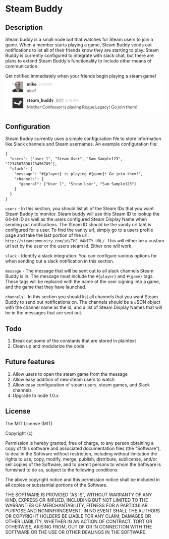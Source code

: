 # Steam Buddy

## Description
Steam buddy is a small node bot that watches for Steam users to join a game. When a member starts playing a game, Steam Buddy sends out notifications to let all of their friends know they are starting to play. Steam Buddy is currently configured to integrate with slack chat, but there are plans to extend Steam Buddy's functionality to include other means of communication.


Get notified immediately when your friends begin playing a steam game!
![Steam Buddy Screenshot](/img/steam_buddy.png)

## Configuration
Steam Buddy currently uses a simple configuration file to store information like Slack channels and Steam usernames. An example configuration file:

    {
      "users": ["user_1", "Steam_User", "Sam_Sample123", "1234567890123456789"],
	  "slack": {
	    "message": "#{player} is playing #{game}! Go join them!",
	    "channels": {
		  "general": ["User 1", "Steam User", "Sam Sample123"]
	    }
	  }	
	}

`users` - In this section, you should list all of the Steam IDs that you want Steam Buddy to monitor. Steam buddy will use this Steam ID to lookup the 64-bit ID as well as the users configured Steam Display Name when sending out notifications. The Steam ID should be the vanity url taht is configured for a user. To find the vanity url, simply go to a users profile page and take the last portion of the url: `http://steamcommunity.com/id/THE_VANITY_URL/`. This will either be a custom url set by the user or the users steam id. Either one will work.

`slack` - Identify a slack integration. You can configure various options for when sending out a slack notification in this section.

  `message` - The message that will be sent out to all slack channels Steam Buddy is in. The message must include the `#{player}` and `#{game}` tags. These tags will be replaced with the name of the user signing into a game, and the game that they have launched.

  `channels` - In this section you should list all channels that you want Steam Buddy to send out notifications on. The channels should be a JSON object with the channel name as the id, and a list of Steam Display Names that will be in the messages that are sent out.

## Todo
1. Break out some of the constants that are stored in plaintext
2. Clean up and modularize the code

## Future features
1. Allow users to open the steam game from the message
2. Allow easy addition of new steam users to watch
3. Allow easy configuration of steam users, steam games, and Slack channels
4. Upgrade to node 1.0.x

## License
The MIT License (MIT)

Copyright (c) <year> <copyright holders>

Permission is hereby granted, free of charge, to any person obtaining a copy
of this software and associated documentation files (the "Software"), to deal
in the Software without restriction, including without limitation the rights
to use, copy, modify, merge, publish, distribute, sublicense, and/or sell
copies of the Software, and to permit persons to whom the Software is
furnished to do so, subject to the following conditions:

The above copyright notice and this permission notice shall be included in
all copies or substantial portions of the Software.

THE SOFTWARE IS PROVIDED "AS IS", WITHOUT WARRANTY OF ANY KIND, EXPRESS OR
IMPLIED, INCLUDING BUT NOT LIMITED TO THE WARRANTIES OF MERCHANTABILITY,
FITNESS FOR A PARTICULAR PURPOSE AND NONINFRINGEMENT. IN NO EVENT SHALL THE
AUTHORS OR COPYRIGHT HOLDERS BE LIABLE FOR ANY CLAIM, DAMAGES OR OTHER
LIABILITY, WHETHER IN AN ACTION OF CONTRACT, TORT OR OTHERWISE, ARISING FROM,
OUT OF OR IN CONNECTION WITH THE SOFTWARE OR THE USE OR OTHER DEALINGS IN
THE SOFTWARE.
